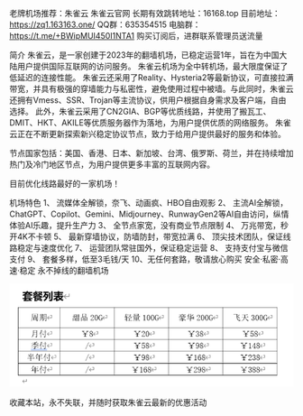 老牌机场推荐：朱雀云
朱雀云官网
长期有效跳转地址：16168.top
目前地址：https://zq1.163163.one/
QQ群：635354515
电脑群：https://t.me/+BWipMUI450I1NTA1
购买订阅后，进群联系管理员送流量

简介
朱雀云，是一家创建于2023年的翻墙机场，已稳定运营1年，旨在为中国大陆用户提供国际互联网的访问服务。
朱雀云机场为全中转机场，最大限度保证了低延迟的连接性能。
朱雀云还采用了Reality、Hysteria2等最新协议，可直接拉满带宽，并具有极强的穿墙能力与私密性，避免使用过程中被墙。与此同时，朱雀云还拥有Vmess、SSR、Trojan等主流协议，供用户根据自身需求及客户端，自由选择。
此外，朱雀云采用了CN2GIA、BGP等优质线路，并使用了搬瓦工、DMIT、HKT、AKILE等优质服务器作为落地，为用户提供优质的网络服务。
朱雀云正在不断更新探索新兴稳定协议节点，致力于给用户提供最好的服务和体验。

节点国家包括：美国、香港、日本、新加坡、台湾、俄罗斯、荷兰，并在持续增加热门及冷门地区节点，为用户提供更多丰富的互联网内容。

目前优化线路最好的一家机场！

机场特色
1、	流媒体全解锁，奈飞、动画疯、HBO自由观影
2、 主流AI全解锁，ChatGPT、Copilot、Gemini、Midjourney、RunwayGen2等AI自由访问，纵情体验AI乐趣，提升生产力
3、	全节点家宽，没有商业节点限制
4、	万兆带宽，秒开4K不卡顿
5、	最新穿墙协议，防墙防封，带宽拉满
6、	顶尖技术团队，保证线路稳定与速度优化
7、	运营团队常驻国外，保证稳定运营
8、	支持支付宝与微信支付
9、	套餐多样，低至3毛钱/天
10、无任何套路，敬请放心购买
安全·私密·高速·稳定
永不掉线的翻墙机场

![套餐列表](image.png)



收藏本站，永不失联，并随时获取朱雀云最新的优惠活动

